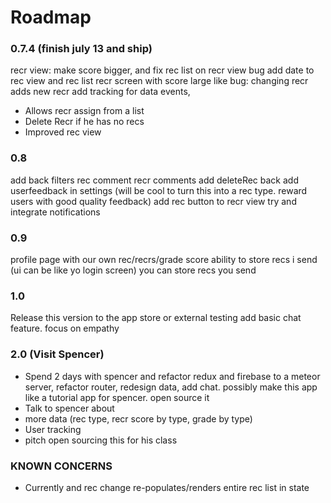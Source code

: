 # Roadmap

### 0.7.4 (finish july 13 and ship)

recr view: make score bigger, and fix rec list on recr view bug
add date to rec view and rec list
recr screen with score large like
bug: changing recr adds new recr
add tracking for data events,

 - Allows recr assign from a list
 - Delete Recr if he has no recs
 - Improved rec view

### 0.8
add back filters
rec comment
recr comments
add deleteRec back
add userfeedback in settings (will be cool to turn this into a rec type. reward users with good quality feedback)
add rec button to recr view
try and integrate notifications

### 0.9
profile page with our own rec/recrs/grade score
ability to store recs i send (ui can be like yo login screen)
you can store recs you send


### 1.0
Release this version to the app store or external testing
add basic chat feature. focus on empathy





### 2.0 (Visit Spencer)
 - Spend 2 days with spencer and refactor redux and firebase to a meteor server, refactor router, redesign data, add chat. possibly make this app like a tutorial app for spencer. open source it
 - Talk to spencer about
 - more data (rec type, recr score by type, grade by type)
 - User tracking
 - pitch open sourcing this for his class




### KNOWN CONCERNS
 - Currently and rec change re-populates/renders entire rec list in state

